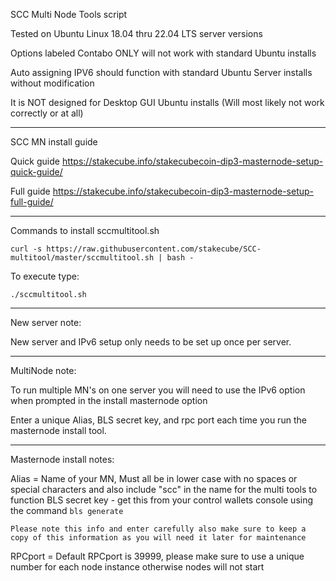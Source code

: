 SCC Multi Node Tools script

Tested on Ubuntu Linux 18.04 thru 22.04 LTS server versions

Options labeled Contabo ONLY will not work with standard Ubuntu installs

Auto assigning IPV6 should function with standard Ubuntu Server installs without modification

It is NOT designed for Desktop GUI Ubuntu installs (Will most likely not work correctly or at all)

-----------------------------------------------------------------------------------------------

SCC MN install guide

Quick guide
https://stakecube.info/stakecubecoin-dip3-masternode-setup-quick-guide/

Full guide
https://stakecube.info/stakecubecoin-dip3-masternode-setup-full-guide/


-----------------------------------------------------------------------------------------------

Commands to install sccmultitool.sh

```
curl -s https://raw.githubusercontent.com/stakecube/SCC-multitool/master/sccmultitool.sh | bash -
```

To execute type:

```
./sccmultitool.sh
```

-----------------------------------------------------------------------------------------------


New server note:

New server and IPv6 setup only needs to be set up once per server.

-----------------------------------------------------------------------------------------------


MultiNode note:

To run multiple MN's on one server you will need to use the IPv6 option when prompted in the install masternode option

Enter a unique Alias, BLS secret key, and rpc port each time you run the masternode install tool.

-----------------------------------------------------------------------------------------------


Masternode install notes:

Alias = Name of your MN, Must all be in lower case with no spaces or special characters and also include "scc" in the name for the multi tools to function
BLS secret key - get this from your control wallets console using the command `bls generate`

`Please note this info and enter carefully also make sure to keep a copy of this information as you will need it later for maintenance`

RPCport = Default RPCport is 39999, please make sure to use a unique number for each node instance otherwise nodes will not start
